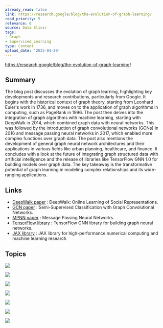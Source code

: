```yaml
---
already_read: false
link: https://research.google/blog/the-evolution-of-graph-learning/
read_priority: 5
relevance: 0
source: Data Elixir
tags:
- Graph
- Supervised_Learning
type: Content
upload_date: '2025-04-29'
---
```


https://research.google/blog/the-evolution-of-graph-learning/
## Summary

The blog post discusses the evolution of graph learning, highlighting key developments and research contributions, particularly from Google. It begins with the historical context of graph theory, starting from Leonhard Euler's work in 1736, and moves on to the application of graph algorithms in computing, such as PageRank in 1996. The post then delves into the integration of graph algorithms with machine learning, starting with DeepWalk in 2014, which combined graph data with neural networks. This was followed by the introduction of graph convolutional networks (GCNs) in 2016 and message passing neural networks in 2017, which enabled more complex functions over graph data. The post also mentions the development of general graph neural network architectures and their applications in various fields like urban planning, healthcare, and finance. It concludes with a look at the future of integrating graph structured data with artificial intelligence and the release of libraries like TensorFlow GNN 1.0 for building models over graph data. The key takeaway is the transformative potential of graph learning in modeling complex relationships and its wide-ranging applications.
## Links

- [DeepWalk paper](https://arxiv.org/abs/1403.6652) : DeepWalk: Online Learning of Social Representations.
- [GCN paper](https://arxiv.org/abs/1609.02907) : Semi-Supervised Classification with Graph Convolutional Networks.
- [MPNN paper](https://arxiv.org/abs/1704.01212v2) : Message Passing Neural Networks.
- [TensorFlow library](https://github.com/tensorflow/gnn) : TensorFlow GNN library for building graph neural networks.
- [JAX library](https://github.com/jax-ml/jax) : JAX library for high-performance numerical computing and machine learning research.

## Topics

![](topics/Concept/Graph%20Theory)

![](topics/Concept/Graph%20Embeddings)

![](topics/Concept/Graph%20Convolutional%20Networks)

![](topics/Concept/Message%20Passing%20Neural%20Networks)

![](topics/Concept/Graph%20Learning)

![](topics/Concept/Graph%20Algorithms)

![](topics/Concept/Graph%20Neural%20Networks)